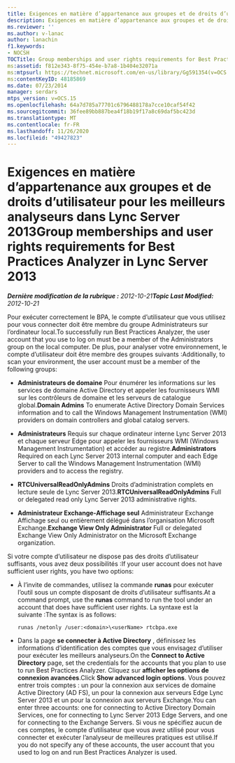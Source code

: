 ```yaml
---
title: Exigences en matière d’appartenance aux groupes et de droits d’utilisateur pour les meilleures pratiques Analyzer
description: Exigences en matière d’appartenance aux groupes et de droits d’utilisateur pour l’analyseur de meilleures pratiques.
ms.reviewer: ''
ms.author: v-lanac
author: lanachin
f1.keywords:
- NOCSH
TOCTitle: Group memberships and user rights requirements for Best Practices Analyzer
ms:assetid: f812e343-8f75-454e-b7a8-1b404e32071a
ms:mtpsurl: https://technet.microsoft.com/en-us/library/Gg591354(v=OCS.15)
ms:contentKeyID: 48185869
ms.date: 07/23/2014
manager: serdars
mtps_version: v=OCS.15
ms.openlocfilehash: 64a7d785a77701c6796488178a7cce10caf54f42
ms.sourcegitcommit: 36fee89bb887bea4f18b19f17a8c69daf5bc423d
ms.translationtype: MT
ms.contentlocale: fr-FR
ms.lasthandoff: 11/26/2020
ms.locfileid: "49427823"
---
```

# <a name="group-memberships-and-user-rights-requirements-for-best-practices-analyzer-in-lync-server-2013"></a><span data-ttu-id="508a4-103">Exigences en matière d’appartenance aux groupes et de droits d’utilisateur pour les meilleurs analyseurs dans Lync Server 2013</span><span class="sxs-lookup"><span data-stu-id="508a4-103">Group memberships and user rights requirements for Best Practices Analyzer in Lync Server 2013</span></span>

<div data-xmlns="http://www.w3.org/1999/xhtml">

<div class="topic" data-xmlns="http://www.w3.org/1999/xhtml" data-msxsl="urn:schemas-microsoft-com:xslt" data-cs="https://msdn.microsoft.com/">

<div data-asp="https://msdn2.microsoft.com/asp">



</div>

<div id="mainSection">

<div id="mainBody"><span data-ttu-id="508a4-104">

<span> </span></span><span class="sxs-lookup"><span data-stu-id="508a4-104">

<span> </span></span></span>

<span data-ttu-id="508a4-105">_**Dernière modification de la rubrique :** 2012-10-21_</span><span class="sxs-lookup"><span data-stu-id="508a4-105">_**Topic Last Modified:** 2012-10-21_</span></span>

<span data-ttu-id="508a4-106">Pour exécuter correctement le BPA, le compte d’utilisateur que vous utilisez pour vous connecter doit être membre du groupe Administrateurs sur l’ordinateur local.</span><span class="sxs-lookup"><span data-stu-id="508a4-106">To successfully run Best Practices Analyzer, the user account that you use to log on must be a member of the Administrators group on the local computer.</span></span> <span data-ttu-id="508a4-107">De plus, pour analyser votre environnement, le compte d’utilisateur doit être membre des groupes suivants :</span><span class="sxs-lookup"><span data-stu-id="508a4-107">Additionally, to scan your environment, the user account must be a member of the following groups:</span></span>

  - <span data-ttu-id="508a4-108">**Administrateurs de domaine**   Pour énumérer les informations sur les services de domaine Active Directory et appeler les fournisseurs WMI sur les contrôleurs de domaine et les serveurs de catalogue global.</span><span class="sxs-lookup"><span data-stu-id="508a4-108">**Domain Admins**   To enumerate Active Directory Domain Services information and to call the Windows Management Instrumentation (WMI) providers on domain controllers and global catalog servers.</span></span>

  - <span data-ttu-id="508a4-109">**Administrateurs**   Requis sur chaque ordinateur interne Lync Server 2013 et chaque serveur Edge pour appeler les fournisseurs WMI (Windows Management Instrumentation) et accéder au registre.</span><span class="sxs-lookup"><span data-stu-id="508a4-109">**Administrators**   Required on each Lync Server 2013 internal computer and each Edge Server to call the Windows Management Instrumentation (WMI) providers and to access the registry.</span></span>

  - <span data-ttu-id="508a4-110">**RTCUniversalReadOnlyAdmins**   Droits d’administration complets en lecture seule de Lync Server 2013.</span><span class="sxs-lookup"><span data-stu-id="508a4-110">**RTCUniversalReadOnlyAdmins**   Full or delegated read only Lync Server 2013 administrative rights.</span></span>

  - <span data-ttu-id="508a4-111">**Administrateur Exchange-Affichage seul**   Administrateur Exchange Affichage seul ou entièrement délégué dans l’organisation Microsoft Exchange.</span><span class="sxs-lookup"><span data-stu-id="508a4-111">**Exchange View Only Administrator**   Full or delegated Exchange View Only Administrator on the Microsoft Exchange organization.</span></span>

<span data-ttu-id="508a4-112">Si votre compte d’utilisateur ne dispose pas des droits d’utilisateur suffisants, vous avez deux possibilités :</span><span class="sxs-lookup"><span data-stu-id="508a4-112">If your user account does not have sufficient user rights, you have two options:</span></span>

  - <span data-ttu-id="508a4-113">À l’invite de commandes, utilisez la commande **runas** pour exécuter l’outil sous un compte disposant de droits d’utilisateur suffisants.</span><span class="sxs-lookup"><span data-stu-id="508a4-113">At a command prompt, use the **runas** command to run the tool under an account that does have sufficient user rights.</span></span> <span data-ttu-id="508a4-114">La syntaxe est la suivante :</span><span class="sxs-lookup"><span data-stu-id="508a4-114">The syntax is as follows:</span></span>
    
        runas /netonly /user:<domain>\<userName> rtcbpa.exe

  - <span data-ttu-id="508a4-115">Dans la page **se connecter à Active Directory** , définissez les informations d’identification des comptes que vous envisagez d’utiliser pour exécuter les meilleurs analyseurs.</span><span class="sxs-lookup"><span data-stu-id="508a4-115">On the **Connect to Active Directory** page, set the credentials for the accounts that you plan to use to run Best Practices Analyzer.</span></span> <span data-ttu-id="508a4-116">Cliquez sur **afficher les options de connexion avancées**.</span><span class="sxs-lookup"><span data-stu-id="508a4-116">Click **Show advanced login options**.</span></span> <span data-ttu-id="508a4-117">Vous pouvez entrer trois comptes : un pour la connexion aux services de domaine Active Directory (AD FS), un pour la connexion aux serveurs Edge Lync Server 2013 et un pour la connexion aux serveurs Exchange.</span><span class="sxs-lookup"><span data-stu-id="508a4-117">You can enter three accounts: one for connecting to Active Directory Domain Services, one for connecting to Lync Server 2013 Edge Servers, and one for connecting to the Exchange Servers.</span></span> <span data-ttu-id="508a4-118">Si vous ne spécifiez aucun de ces comptes, le compte d’utilisateur que vous avez utilisé pour vous connecter et exécuter l’analyseur de meilleures pratiques est utilisé.</span><span class="sxs-lookup"><span data-stu-id="508a4-118">If you do not specify any of these accounts, the user account that you used to log on and run Best Practices Analyzer is used.</span></span>

<span data-ttu-id="508a4-119"></div>

<span> </span>

</div>

</div>

</span><span class="sxs-lookup"><span data-stu-id="508a4-119"></div>

<span> </span>

</div>

</div>

</span></span></div>

